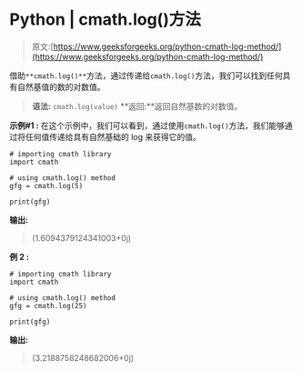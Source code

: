 # Python | cmath.log()方法

> 原文:[https://www.geeksforgeeks.org/python-cmath-log-method/](https://www.geeksforgeeks.org/python-cmath-log-method/)

借助`**cmath.log()**`方法，通过传递给`cmath.log()`方法，我们可以找到任何具有自然基值的数的对数值。

> **语法:** `cmath.log(value)`
> **返回:**返回自然基数的对数值。

**示例#1 :**
在这个示例中，我们可以看到，通过使用`cmath.log()`方法，我们能够通过将任何值传递给具有自然基础的 log 来获得它的值。

```
# importing cmath library
import cmath

# using cmath.log() method
gfg = cmath.log(5)

print(gfg)
```

**输出:**

> (1.6094379124341003+0j)

**例 2 :**

```
# importing cmath library
import cmath

# using cmath.log() method
gfg = cmath.log(25)

print(gfg)
```

**输出:**

> (3.2188758248682006+0j)